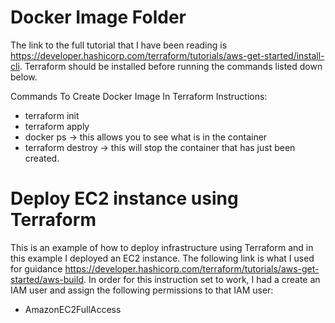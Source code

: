 # Docker Image Folder 

The link to the full tutorial that I have been reading is https://developer.hashicorp.com/terraform/tutorials/aws-get-started/install-cli. Terraform should be installed before running the commands listed down below.

Commands To Create Docker Image In Terraform Instructions: 

- terraform init
- terraform apply
- docker ps -> this allows you to see what is in the container
- terraform destroy -> this will stop the container that has just been created. 


# Deploy EC2 instance using Terraform 

This is an example of how to deploy infrastructure using Terraform and in this example I deployed an EC2 instance. The following link is what I used for guidance https://developer.hashicorp.com/terraform/tutorials/aws-get-started/aws-build. In order for this instruction set to work, I had a create an IAM user and assign the following permissions to that IAM user: 
- AmazonEC2FullAccess
